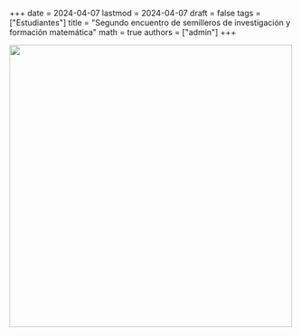 +++
date      = 2024-04-07
lastmod   = 2024-04-07
draft     = false
tags      = ["Estudiantes"]
title     = "Segundo encuentro de semilleros de investigación y formación matemática"
math      = true
authors = ["admin"]
+++


<img src="https://matematicas.netlify.com/img/semilleros2024.jpg"  width="500">

